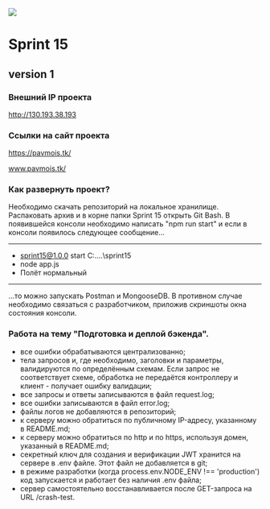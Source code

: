 ![](http://icons.iconarchive.com/icons/alecive/flatwoken/256/Apps-File-Javascript-icon.png)

# Sprint 15
## version 1

### Внешний IP проекта
http://130.193.38.193

### Ссылки на сайт проекта
https://pavmois.tk/

www.pavmois.tk/

### Как развернуть проект?

Необходимо скачать репозиторий на локальное хранилище. Распаковать архив и в корне
папки Sprint 15 открыть Git Bash. В появившейся консоли необходимо написать 
"npm run start" и если в консоли появилось следующее сообщение... 
***
- sprint15@1.0.0 start C:\..\..\sprint15
- node app.js
- Полёт нормальный
***
...то можно запускать Postman и MongooseDB. В противном случае необходимо связаться с
разработчиком, приложив скриншоты окна состояния консоли.

### Работа на тему "Подготовка и деплой бэкенда". 

- все ошибки обрабатываются централизованно;
- тела запросов и, где необходимо, заголовки и параметры, валидируются по определённым схемам. Если запрос не соответствует схеме, обработка не передаётся контроллеру и клиент - получает ошибку валидации;
- все запросы и ответы записываются в файл request.log;
- все ошибки записываются в файл error.log;
- файлы логов не добавляются в репозиторий;
- к серверу можно обратиться по публичному IP-адресу, указанному в README.md;
- к серверу можно обратиться по http и по https, используя домен, указанный в README.md;
- секретный ключ для создания и верификации JWT хранится на сервере в .env файле. Этот файл не добавляется в git;
- в режиме разработки (когда process.env.NODE_ENV !== 'production') код запускается и работает без наличия .env файла;
- сервер самостоятельно восстанавливается после GET-запроса на URL /crash-test.
